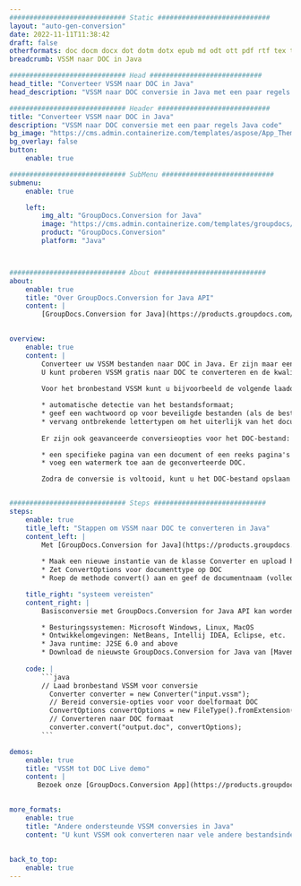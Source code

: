 ```yaml
---
############################# Static ############################
layout: "auto-gen-conversion"
date: 2022-11-11T11:38:42
draft: false
otherformats: doc docm docx dot dotm dotx epub md odt ott pdf rtf tex txt vdx vsdm vsdx vssm vssx vstm vstx vsx vtx xps
breadcrumb: VSSM naar DOC in Java

############################# Head ############################
head_title: "Converteer VSSM naar DOC in Java"
head_description: "VSSM naar DOC conversie in Java met een paar regels code. Converteer meer dan 160 bestandsindelingen met de GroupDocs-documentconversie-API voor Java"

############################# Header ############################
title: "Converteer VSSM naar DOC in Java"
description: "VSSM naar DOC conversie met een paar regels Java code"
bg_image: "https://cms.admin.containerize.com/templates/aspose/App_Themes/V3/images/bg/header1.png"
bg_overlay: false
button:
    enable: true

############################# SubMenu ############################
submenu:
    enable: true

    left:
        img_alt: "GroupDocs.Conversion for Java"
        image: "https://cms.admin.containerize.com/templates/groupdocs/images/product-logos/90x90-noborder/groupdocs-conversion-java.png"
        product: "GroupDocs.Conversion"
        platform: "Java"



############################# About ############################
about:
    enable: true
    title: "Over GroupDocs.Conversion for Java API"
    content: |
        [GroupDocs.Conversion for Java](https://products.groupdocs.com/conversion/java/) is een geavanceerde conversie-API voor bestandsindelingen voor het converteren tussen populaire afbeeldings- en documentindelingen zoals Microsoft Office, OpenDocument, PDF, HTML, e-mail, CAD. en nog veel meer met slechts een paar regels code. De native API detecteert automatisch de formaten van de originele documenten en biedt veel opties voor het aanpassen van de geconverteerde documenten. Naast de functie om informatie uit een document te extraheren, ondersteunt het standaard ook het cachen van de conversieresultaten naar de lokale schijf. Elk type cacheopslag kan echter worden ondersteund door de juiste interfaces te implementeren - Amazon S3, Dropbox, Google Drive, Windows Azure, Reddis of andere.
    

overview:
    enable: true
    content: |
        Converteer uw VSSM bestanden naar DOC in Java. Er zijn maar een paar regels Java code nodig op elk platform naar keuze, zoals Windows, Linux, macOS.
        U kunt proberen VSSM gratis naar DOC te converteren en de kwaliteit van de conversieresultaten te evalueren. Naast eenvoudige scripts voor bestandsconversie, kunt u meer geavanceerde opties proberen voor het laden van het VSSM-bronbestand en het opslaan van de DOC-uitvoer. 
        
        Voor het bronbestand VSSM kunt u bijvoorbeeld de volgende laadopties gebruiken:

        * automatische detectie van het bestandsformaat;
        * geef een wachtwoord op voor beveiligde bestanden (als de bestandsindeling dit ondersteunt);
        * vervang ontbrekende lettertypen om het uiterlijk van het document te behouden.
        
        Er zijn ook geavanceerde conversieopties voor het DOC-bestand:

        * een specifieke pagina van een document of een reeks pagina's converteren;
        * voeg een watermerk toe aan de geconverteerde DOC.

        Zodra de conversie is voltooid, kunt u het DOC-bestand opslaan in uw lokale bestandspad of in opslag van derden, zoals FTP, Amazon S3, Google Drive, Dropbox enz. Let op - om VSSM te converteren tot DOC, hoeft u geen extra software te installeren, zoals MS Office, Open Office, Adobe Acrobat Reader etc.


############################# Steps ############################
steps:
    enable: true
    title_left: "Stappen om VSSM naar DOC te converteren in Java"
    content_left: |
        Met [GroupDocs.Conversion for Java](https://products.groupdocs.com/conversion/java/) kunnen ontwikkelaars het VSSM-bestand eenvoudig converteren naar DOC met een paar regels code.
        
        * Maak een nieuwe instantie van de klasse Converter en upload het bestand VSSM met het volledige pad
        * Zet ConvertOptions voor documenttype op DOC
        * Roep de methode convert() aan en geef de documentnaam (volledig pad) en formaat (DOC) door als parameter

    title_right: "systeem vereisten"
    content_right: |
        Basisconversie met GroupDocs.Conversion for Java API kan worden gedaan met slechts een paar regels code. Onze API's worden ondersteund op alle belangrijke platforms en besturingssystemen. Voordat u de onderstaande code uitvoert, moet u ervoor zorgen dat de volgende vereisten op uw systeem zijn geïnstalleerd.

        * Besturingssystemen: Microsoft Windows, Linux, MacOS
        * Ontwikkelomgevingen: NetBeans, Intellij IDEA, Eclipse, etc.
        * Java runtime: J2SE 6.0 and above
        * Download de nieuwste GroupDocs.Conversion for Java van [Maven](https://repository.groupdocs.com/webapp/#/artifacts/browse/tree/General/repo/com/groupdocs/groupdocs-conversion)
         
    code: |
        ```java    
        // Laad bronbestand VSSM voor conversie
          Converter converter = new Converter("input.vssm");
          // Bereid conversie-opties voor voor doelformaat DOC
          ConvertOptions convertOptions = new FileType().fromExtension("doc").getConvertOptions();
          // Converteren naar DOC formaat
          converter.convert("output.doc", convertOptions);
        ```

demos:
    enable: true
    title: "VSSM tot DOC Live demo"
    content: |
       Bezoek onze [GroupDocs.Conversion App](https://products.groupdocs.app/conversion/family) website en probeer VSSM naar DOC conversie nu. De gratis demo heeft de volgende voordelen:
          

more_formats:
    enable: true
    title: "Andere ondersteunde VSSM conversies in Java"
    content: "U kunt VSSM ook converteren naar vele andere bestandsindelingen. Zie de lijst hieronder."
       
       
back_to_top:
    enable: true
---
```

